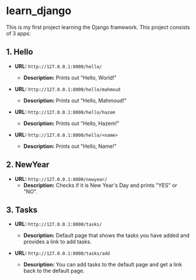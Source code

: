 # learn_django

This is my first project learning the Django framework. This project consists of 3 apps:

## 1. Hello

- **URL:** `http://127.0.0.1:8000/hello/`
  - **Description:** Prints out "Hello, World!"

- **URL:** `http://127.0.0.1:8000/hello/mahmoud`
  - **Description:** Prints out "Hello, Mahmoud!"

- **URL:** `http://127.0.0.1:8000/hello/hazem`
  - **Description:** Prints out "Hello, Hazem!"

- **URL:** `http://127.0.0.1:8000/hello/<name>`
  - **Description:** Prints out "Hello, Name!"

## 2. NewYear

- **URL:** `http://127.0.0.1:8000/newyear/`
  - **Description:** Checks if it is New Year's Day and prints "YES" or "NO".

## 3. Tasks

- **URL:** `http://127.0.0.1:8000/tasks/`
  - **Description:** Default page that shows the tasks you have added and provides a link to add tasks.

- **URL:** `http://127.0.0.1:8000/tasks/add`
  - **Description:** You can add tasks to the default page and get a link back to the default page.
